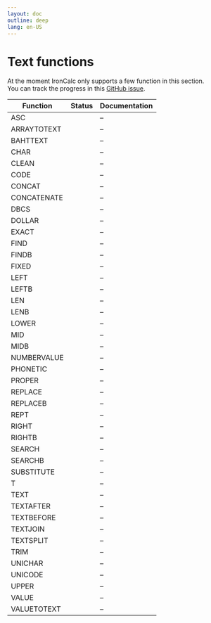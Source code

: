 ```yaml
---
layout: doc
outline: deep
lang: en-US
---
```


# Text functions

At the moment IronCalc only supports a few function in this section.  
You can track the progress in this [GitHub issue](https://github.com/ironcalc/IronCalc/issues/56).

| Function    | Status                                         | Documentation |
| ----------- | ---------------------------------------------- | ------------- |
| ASC         | <Badge type="info" text="Not available yet" /> | –             |
| ARRAYTOTEXT | <Badge type="info" text="Not available yet" /> | –             |
| BAHTTEXT    | <Badge type="info" text="Not available yet" /> | –             |
| CHAR        | <Badge type="info" text="Not available yet" /> | –             |
| CLEAN       | <Badge type="info" text="Not available yet" /> | –             |
| CODE        | <Badge type="info" text="Not available yet" /> | –             |
| CONCAT      | <Badge type="tip" text="Available" />          | –             |
| CONCATENATE | <Badge type="tip" text="Available" />          | –             |
| DBCS        | <Badge type="info" text="Not available yet" /> | –             |
| DOLLAR      | <Badge type="info" text="Not available yet" /> | –             |
| EXACT       | <Badge type="tip" text="Available" />          | –             |
| FIND        | <Badge type="tip" text="Available" />          | –             |
| FINDB       | <Badge type="info" text="Not available yet" /> | –             |
| FIXED       | <Badge type="info" text="Not available yet" /> | –             |
| LEFT        | <Badge type="tip" text="Available" />          | –             |
| LEFTB       | <Badge type="info" text="Not available yet" /> | –             |
| LEN         | <Badge type="tip" text="Available" />          | –             |
| LENB        | <Badge type="info" text="Not available yet" /> | –             |
| LOWER       | <Badge type="info" text="Not available yet" /> | –             |
| MID         | <Badge type="info" text="Not available yet" /> | –             |
| MIDB        | <Badge type="info" text="Not available yet" /> | –             |
| NUMBERVALUE | <Badge type="info" text="Not available yet" /> | –             |
| PHONETIC    | <Badge type="info" text="Not available yet" /> | –             |
| PROPER      | <Badge type="info" text="Not available yet" /> | –             |
| REPLACE     | <Badge type="info" text="Not available yet" /> | –             |
| REPLACEB    | <Badge type="info" text="Not available yet" /> | –             |
| REPT        | <Badge type="tip" text="Available" />          | –             |
| RIGHT       | <Badge type="tip" text="Available" />          | –             |
| RIGHTB      | <Badge type="info" text="Not available yet" /> | –             |
| SEARCH      | <Badge type="tip" text="Available" />          | –             |
| SEARCHB     | <Badge type="info" text="Not available yet" /> | –             |
| SUBSTITUTE  | <Badge type="tip" text="Available" />          | –             |
| T           | <Badge type="tip" text="Available" />          | –             |
| TEXT        | <Badge type="tip" text="Available" />          | –             |
| TEXTAFTER   | <Badge type="tip" text="Available" />          | –             |
| TEXTBEFORE  | <Badge type="tip" text="Available" />          | –             |
| TEXTJOIN    | <Badge type="tip" text="Available" />          | –             |
| TEXTSPLIT   | <Badge type="info" text="Not available yet" /> | –             |
| TRIM        | <Badge type="tip" text="Available" />          | –             |
| UNICHAR     | <Badge type="info" text="Not available yet" /> | –             |
| UNICODE     | <Badge type="tip" text="Available" />          | –             |
| UPPER       | <Badge type="tip" text="Available" />          | –             |
| VALUE       | <Badge type="tip" text="Available" />          | –             |
| VALUETOTEXT | <Badge type="tip" text="Available" />          | –             |
